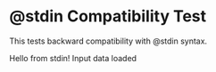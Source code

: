 # @stdin Compatibility Test

This tests backward compatibility with @stdin syntax.

Hello from stdin!
Input data loaded